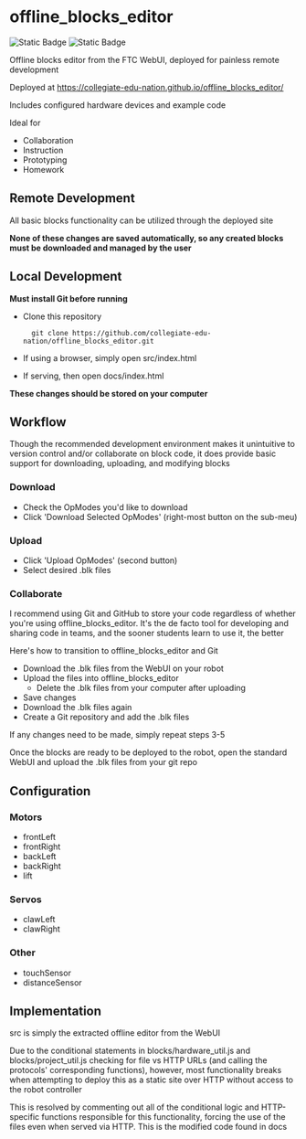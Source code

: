 # offline_blocks_editor
![Static Badge](https://img.shields.io/badge/FTC_SDK-10.1.0-blue)
![Static Badge](https://img.shields.io/badge/Platforms-Linux,_macOS,_Windows-green)

Offline blocks editor from the FTC WebUI, deployed for painless remote development

Deployed at https://collegiate-edu-nation.github.io/offline_blocks_editor/

Includes configured hardware devices and example code

Ideal for
* Collaboration
* Instruction
* Prototyping
* Homework

## Remote Development

All basic blocks functionality can be utilized through the deployed site

<b>None of these changes are saved automatically, so any created blocks must be downloaded and managed by the user</b>

## Local Development

<b>Must install Git before running</b>

* Clone this repository

        git clone https://github.com/collegiate-edu-nation/offline_blocks_editor.git

* If using a browser, simply open src/index.html
* If serving, then open docs/index.html

<b>These changes should be stored on your computer</b>

## Workflow

Though the recommended development environment makes it unintuitive to version control and/or collaborate on block code, it does provide basic support for downloading, uploading, and modifying blocks

### Download

* Check the OpModes you'd like to download
* Click 'Download Selected OpModes' (right-most button on the sub-meu)

### Upload

* Click 'Upload OpModes' (second button)
* Select desired .blk files

### Collaborate
I recommend using Git and GitHub to store your code regardless of whether you're using offline_blocks_editor. It's the de facto tool for developing and sharing code in teams, and the sooner students learn to use it, the better

Here's how to transition to offline_blocks_editor and Git
* Download the .blk files from the WebUI on your robot
* Upload the files into offline_blocks_editor
    * Delete the .blk files from your computer after uploading
* Save changes
* Download the .blk files again
* Create a Git repository and add the .blk files

If any changes need to be made, simply repeat steps 3-5

Once the blocks are ready to be deployed to the robot, open the standard WebUI and upload the .blk files from your git repo

## Configuration

### Motors
* frontLeft
* frontRight
* backLeft
* backRight
* lift

### Servos
* clawLeft
* clawRight

### Other
* touchSensor
* distanceSensor

## Implementation

src is simply the extracted offline editor from the WebUI

Due to the conditional statements in blocks/hardware_util.js and blocks/project_util.js checking for file vs HTTP URLs (and calling the protocols' corresponding functions), however, most functionality breaks when attempting to deploy this as a static site over HTTP without access to the robot controller

This is resolved by commenting out all of the conditional logic and HTTP-specific functions responsible for this functionality, forcing the use of the files even when served via HTTP. This is the modified code found in docs